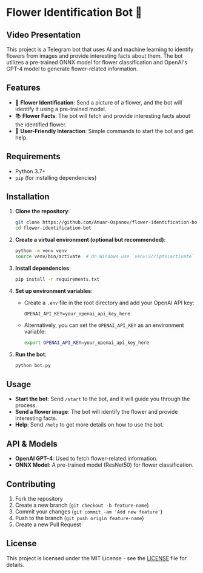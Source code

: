 # Flower Identification Bot 🌸

## Video Presentation


This project is a Telegram bot that uses AI and machine learning to identify flowers from images and provide interesting facts about them. The bot utilizes a pre-trained ONNX model for flower classification and OpenAI's GPT-4 model to generate flower-related information.

## Features

- 🌼 **Flower Identification**: Send a picture of a flower, and the bot will identify it using a pre-trained model.
- 📚 **Flower Facts**: The bot will fetch and provide interesting facts about the identified flower.
- 🌸 **User-Friendly Interaction**: Simple commands to start the bot and get help.

## Requirements

- Python 3.7+
- `pip` (for installing dependencies)

## Installation

1. **Clone the repository**:

   ```bash
   git clone https://github.com/Anuar-Ospanov/flower-identification-bot.git
   cd flower-identification-bot
   ```

2. **Create a virtual environment (optional but recommended)**:

   ```bash
   python -m venv venv
   source venv/bin/activate  # On Windows use `venv\Scripts\activate`
   ```

3. **Install dependencies**:

   ```bash
   pip install -r requirements.txt
   ```

4. **Set up environment variables**:

   - Create a `.env` file in the root directory and add your OpenAI API key:
     ```plaintext
     OPENAI_API_KEY=your_openai_api_key_here
     ```
   - Alternatively, you can set the `OPENAI_API_KEY` as an environment variable:
     ```bash
     export OPENAI_API_KEY=your_openai_api_key_here
     ```

5. **Run the bot**:
   ```bash
   python bot.py
   ```

## Usage

- **Start the bot**: Send `/start` to the bot, and it will guide you through the process.
- **Send a flower image**: The bot will identify the flower and provide interesting facts.
- **Help**: Send `/help` to get more details on how to use the bot.

## API & Models

- **OpenAI GPT-4**: Used to fetch flower-related information.
- **ONNX Model**: A pre-trained model (ResNet50) for flower classification.

## Contributing

1. Fork the repository
2. Create a new branch (`git checkout -b feature-name`)
3. Commit your changes (`git commit -am 'Add new feature'`)
4. Push to the branch (`git push origin feature-name`)
5. Create a new Pull Request

## License

This project is licensed under the MIT License - see the [LICENSE](LICENSE) file for details.
